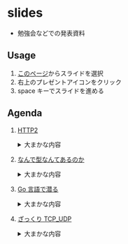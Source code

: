 # slides

- 勉強会などでの発表資料

## Usage

1. [このページ](http://nbviewer.jupyter.org/github/mrsekut/slides/tree/master/)からスライドを選択
2. 右上のプレゼントアイコンをクリック
3. space キーでスライドを進める

## Agenda

1. [ HTTP2 ](http://nbviewer.jupyter.org/format/slides/github/mrsekut/slides/blob/master/HTTP2.ipynb#/)

   <details><summary>大まかな内容</summary>
   <p>

   - 従来の HTTP の概要
   - HTTP/2 の誕生の背景
   - HTTP/2 の特徴
     - ヘッダの圧縮
     - リクエストの多重化
     - リクエストの優先度制御
     - サーバープッシュ
     - バイナリプロトコル
     - フロー制御
       </p>
       </detail>

2. [ なんで型なんてあるのか ](http://nbviewer.jupyter.org/format/slides/github/mrsekut/slides/blob/master/なんで型なんてあるのか.ipynb#/)

   <details><summary>大まかな内容</summary>
   <p>

   - 静的型付けと動的型付け
   - 強い型、弱い型
   - 型が必要な理由
     </p>
     </detail>

3. [Go 言語で潜る](http://nbviewer.jupyter.org/format/slides/github/mrsekut/slides/blob/master/Go%E8%A8%80%E8%AA%9E%E3%81%A7%E6%BD%9C%E3%82%8B.ipynb#/)

   <details><summary>大まかな内容</summary>
   <p>

   - ファイルディスクリプタについて
   - CPU の動作モードについて
   - システムコールについて
   - Go 言語を定義元を辿ってアセンブラ言語まで見に行く
     </p>
     </detail>

4. [ざっくり TCP_UDP](http://nbviewer.jupyter.org/format/slides/github/mrsekut/slides/blob/master/%E3%81%96%E3%81%A3%E3%81%8F%E3%82%8ATCP_UDP.ipynb#/)

   <details><summary>大まかな内容</summary>
   <p>

   - TCP/IP モデルについて
   - TCP について
   - UDP について
     </p>
     </detail>
